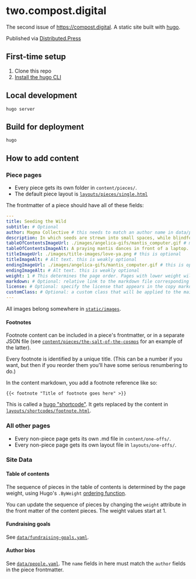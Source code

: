 # two.compost.digital

The second issue of https://compost.digital. A static site built with [hugo](https://https://gohugo.io/).

Published via [Distributed.Press](https://distributed.press)

## First-time setup

1. Clone this repo
2. [Install the hugo CLI](https://gohugo.io/getting-started/installing/)

## Local development

```
hugo server
```

## Build for deployment

```
hugo
```

## How to add content

### Piece pages

- Every piece gets its own folder in `content/pieces/`.
- The default piece layout is [`layouts/pieces/single.html`](layouts/pieces/single.html)

The frontmatter of a piece should have all of these fields:

```yaml
---
title: Seeding the Wild
subtitle: # Optional
author: Magma Collective # this needs to match an author name in data/people.yaml
description: In which seeds are strewn into small spaces, while blindfolded, and holding three apricots between two butt cheeks.
tableOfContentsImageUrl: ./images/angelica-gifs/mantis_computer.gif # must be 700x350
tableOfContentsImageAlt: A praying mantis dances in front of a laptop. # Alt text. this is weakly optional 
titleImageUrl: ./images/title-images/love-ya.png # this is optional
titleImageAlt: # Alt text. this is weakly optional 
endingImageUrl: ./images/angelica-gifs/mantis_computer.gif # this is optional
endingImageAlt: # Alt text. this is weakly optional 
weight: 1 # This determines the page order. Pages with lower weight will come first.
markdown: # Optional: relative link to the markdown file corresponding to this piece.
license: # Optional: specify the license that appears in the copy markdown section. Default is CC-BY-SA.
customClass: # Optional: a custom class that will be applied to the main container of the piece.
---
```

All images belong somewhere in [`static/images`](static/images).

#### Footnotes

Footnote content can be included in a piece's frontmatter, or in a separate JSON file (see [`content/pieces/the-salt-of-the-cosmos`](content/pieces/the-salt-of-the-cosmos) for an example of the latter).

Every footnote is identified by a unique title. (This can be a number if you want, but then if you reorder them you'll have some serious renumbering to do.)

In the content markdown, you add a footnote reference like so:

```
{{< footnote "Title of footnote goes here" >}}
```

This is called a [hugo "shortcode"](https://gohugo.io/content-management/shortcodes/). It gets replaced by the content in [`layouts/shortcodes/footnote.html`](layouts/shortcodes/footnote.html).

### All other pages

- Every non-piece page gets its own .md file in `content/one-offs/`.
- Every non-piece page gets its own layout file in `layouts/one-offs/`.

### Site Data

#### Table of contents

The sequence of pieces in the table of contents is determined by the page weight, using Hugo's `.ByWeight` [ordering function](https://gohugo.io/templates/lists/#by-weight).

You can update the sequence of pieces by changing the `weight` attribute in the front matter of the content pieces. The weight values start at 1.

#### Fundraising goals

See [`data/fundraising-goals.yaml`](data/fundraising-goals.yaml).

#### Author bios

See [`data/people.yaml`](data/people.yaml). The `name` fields in here must match the `author` fields in the piece frontmatter.
